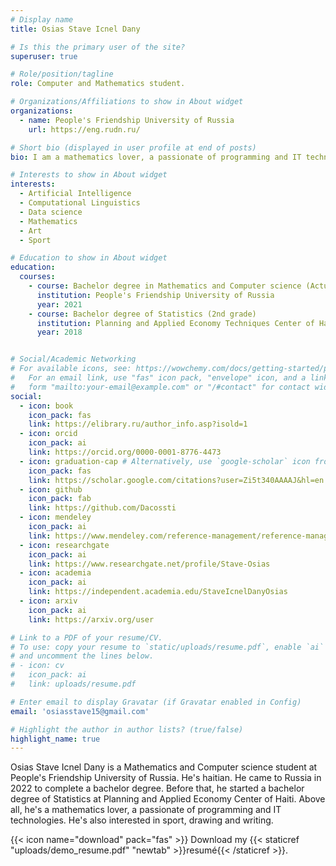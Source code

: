 ```yaml
---
# Display name
title: Osias Stave Icnel Dany

# Is this the primary user of the site?
superuser: true

# Role/position/tagline
role: Computer and Mathematics student. 

# Organizations/Affiliations to show in About widget
organizations:
  - name: People's Friendship University of Russia
    url: https://eng.rudn.ru/

# Short bio (displayed in user profile at end of posts)
bio: I am a mathematics lover, a passionate of programming and IT technologies. My fields of interest also include art and sport.

# Interests to show in About widget
interests:
  - Artificial Intelligence
  - Computational Linguistics
  - Data science
  - Mathematics
  - Art 
  - Sport

# Education to show in About widget
education:
  courses:
    - course: Bachelor degree in Mathematics and Computer science (Actually)
      institution: People's Friendship University of Russia
      year: 2021
    - course: Bachelor degree of Statistics (2nd grade)
      institution: Planning and Applied Economy Techniques Center of Haiti
      year: 2018


# Social/Academic Networking
# For available icons, see: https://wowchemy.com/docs/getting-started/page-builder/#icons
#   For an email link, use "fas" icon pack, "envelope" icon, and a link in the
#   form "mailto:your-email@example.com" or "/#contact" for contact widget.
social:
  - icon: book
    icon_pack: fas
    link: https://elibrary.ru/author_info.asp?isold=1
  - icon: orcid
    icon_pack: ai
    link: https://orcid.org/0000-0001-8776-4473
  - icon: graduation-cap # Alternatively, use `google-scholar` icon from `ai` icon pack
    icon_pack: fas
    link: https://scholar.google.com/citations?user=Zi5t340AAAAJ&hl=en
  - icon: github
    icon_pack: fab
    link: https://github.com/Dacossti
  - icon: mendeley
    icon_pack: ai
    link: https://www.mendeley.com/reference-management/reference-manager
  - icon: researchgate
    icon_pack: ai
    link: https://www.researchgate.net/profile/Stave-Osias
  - icon: academia
    icon_pack: ai
    link: https://independent.academia.edu/StaveIcnelDanyOsias
  - icon: arxiv
    icon_pack: ai
    link: https://arxiv.org/user

# Link to a PDF of your resume/CV.
# To use: copy your resume to `static/uploads/resume.pdf`, enable `ai` icons in `params.toml`,
# and uncomment the lines below.
# - icon: cv
#   icon_pack: ai
#   link: uploads/resume.pdf

# Enter email to display Gravatar (if Gravatar enabled in Config)
email: 'osiasstave15@gmail.com'

# Highlight the author in author lists? (true/false)
highlight_name: true
---
```

Osias Stave Icnel Dany is a Mathematics and Computer science student at People's Friendship University of Russia. He's haitian. He came to Russia in 2022 to complete a bachelor degree. Before that, he started a bachelor degree of Statistics at Planning and Applied Economy Center of Haiti. Above all, he's a mathematics lover, a passionate of programming and IT technologies. He's also interested in sport, drawing and writing. 


{{< icon name="download" pack="fas" >}} Download my {{< staticref "uploads/demo_resume.pdf" "newtab" >}}resumé{{< /staticref >}}.
